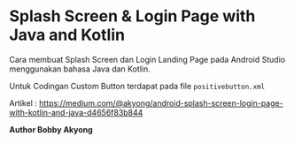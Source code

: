 # Splash Screen & Login Page with Java and Kotlin

Cara membuat Splash Screen dan Login Landing Page pada Android Studio menggunakan bahasa Java dan Kotlin.


Untuk Codingan Custom Button terdapat pada file `positivebutton.xml`


Artikel : https://medium.com/@akyong/android-splash-screen-login-page-with-kotlin-and-java-d4656f83b844

<b>Author Bobby Akyong</b>
